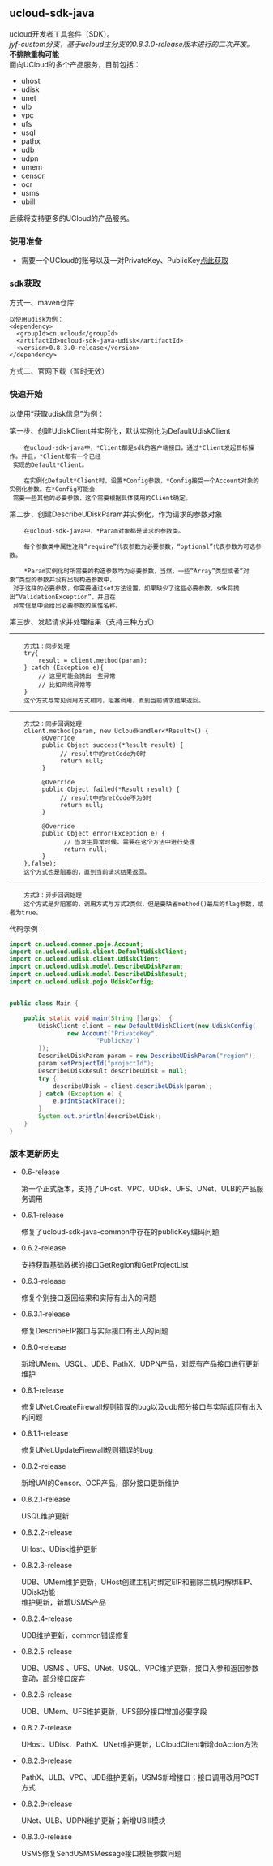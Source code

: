 ## ucloud-sdk-java
ucloud开发者工具套件（SDK）。<br/>
<i>jyf-custom分支，基于ucloud主分支的0.8.3.0-release版本进行的二次开发。</i><br/>
<b style="font-color: #FFF">不排除重构可能</b><br/>
面向UCloud的多个产品服务，目前包括：
- uhost
- udisk
- unet
- ulb
- vpc
- ufs
- usql
- pathx
- udb
- udpn
- umem
- censor
- ocr
- usms
- ubill


后续将支持更多的UCloud的产品服务。

### 使用准备
- 需要一个UCloud的账号以及一对PrivateKey、PublicKey[点此获取](https://console.ucloud.cn/uapi/apikey)
  

### sdk获取
方式一、maven仓库

    以使用udisk为例：
    <dependency>
      <groupId>cn.ucloud</groupId>
      <artifactId>ucloud-sdk-java-udisk</artifactId>
      <version>0.8.3.0-release</version>
    </dependency>

方式二、官网下载（暂时无效）

### 快速开始
以使用“获取udisk信息”为例：

第一步、创建UdiskClient并实例化，默认实例化为DefaultUdiskClient

        在ucloud-sdk-java中，*Client都是sdk的客户端接口，通过*Client发起目标操作。并且，*Client都有一个已经
     实现的Default*Client。
        
        在实例化Default*Client时，设置*Config参数，*Config接受一个Account对象的实例化参数。在*Config可能会
     需要一些其他的必要参数，这个需要根据具体使用的Client确定。
    
            
第二步、创建DescribeUDiskParam并实例化，作为请求的参数对象
    
        在ucloud-sdk-java中，*Param对象都是请求的参数类。
        
        每个参数类中属性注释“require”代表参数为必要参数，“optional”代表参数为可选参数。
        
        *Param实例化时所需要的构造参数均为必要参数，当然，一些“Array”类型或者“对象”类型的参数并没有出现构造参数中，
     对于这样的必要参数，你需要通过set方法设置，如果缺少了这些必要参数，sdk将抛出“ValidationException”，并且在
     异常信息中会给出必要参数的属性名称。

第三步、发起请求并处理结果（支持三种方式）

----   
        方式1：同步处理
        try{
            result = client.method(param);
        } catch (Exception e){
            // 这里可能会抛出一些异常
            // 比如网络异常等
        }
        这个方式与常见调用方式相同，阻塞调用，直到当前请求结果返回。
----        
        方式2：同步回调处理
        client.method(param, new UcloudHandler<*Result>() {
             @Override
             public Object success(*Result result) {
                  // result中的retCode为0时
                  return null;
             }
                                               
             @Override
             public Object failed(*Result result) {
                  // result中的retCode不为0时
                  return null;
             }
                                               
             @Override
             public Object error(Exception e) {
                   // 当发生异常时候，需要在这个方法中进行处理
                   return null;
             }
        },false);
        这个方式也是阻塞的，直到当前请求结果返回。
----
        方式3：异步回调处理    
        这个方式是非阻塞的，调用方式与方式2类似，但是要缺省method()最后的flag参数，或者为true。
        
代码示例：
```java
import cn.ucloud.common.pojo.Account;
import cn.ucloud.udisk.client.DefaultUdiskClient;
import cn.ucloud.udisk.client.UdiskClient;
import cn.ucloud.udisk.model.DescribeUDiskParam;
import cn.ucloud.udisk.model.DescribeUDiskResult;
import cn.ucloud.udisk.pojo.UdiskConfig;


public class Main {

    public static void main(String []args)  {
        UdiskClient client = new DefaultUdiskClient(new UdiskConfig(
                new Account("PrivateKey",
                        "PublicKey")
        ));
        DescribeUDiskParam param = new DescribeUDiskParam("region");
        param.setProjectId("projectId");
        DescribeUDiskResult describeUDisk = null;
        try {
            describeUDisk = client.describeUDisk(param);
        } catch (Exception e) {
            e.printStackTrace();
        }
        System.out.println(describeUDisk);
    }
}
```


### 版本更新历史
- 0.6-release

    第一个正式版本，支持了UHost、VPC、UDisk、UFS、UNet、ULB的产品服务调用
- 0.6.1-release

    修复了ucloud-sdk-java-common中存在的publicKey编码问题
- 0.6.2-release

    支持获取基础数据的接口GetRegion和GetProjectList
- 0.6.3-release

    修复个别接口返回结果和实际有出入的问题
- 0.6.3.1-release

    修复DescribeEIP接口与实际接口有出入的问题
- 0.8.0-release
    
    新增UMem、USQL、UDB、PathX、UDPN产品，对既有产品接口进行更新维护
- 0.8.1-release

    修复UNet.CreateFirewall规则错误的bug以及udb部分接口与实际返回有出入的问题
- 0.8.1.1-release

    修复UNet.UpdateFirewall规则错误的bug
    
- 0.8.2-release
    
    新增UAI的Censor、OCR产品，部分接口更新维护

- 0.8.2.1-release

    USQL维护更新

- 0.8.2.2-release
    
    UHost、UDisk维护更新

- 0.8.2.3-release
    
    UDB、UMem维护更新，UHost创建主机时绑定EIP和删除主机时解绑EIP、UDisk功能  
    维护更新，新增USMS产品

- 0.8.2.4-release
    
    UDB维护更新，common错误修复

- 0.8.2.5-release
    
    UDB、USMS 、UFS、UNet、USQL、VPC维护更新，接口入参和返回参数变动，部分接口废弃

- 0.8.2.6-release

    UDB、UMem、UFS维护更新，UFS部分接口增加必要字段
   
- 0.8.2.7-release
    
    UHost、UDisk、PathX、UNet维护更新，UCloudClient新增doAction方法

- 0.8.2.8-release

    PathX、ULB、VPC、UDB维护更新，USMS新增接口；接口调用改用POST方式

- 0.8.2.9-release

    UNet、ULB、UDPN维护更新；新增UBill模块
    
- 0.8.3.0-release

    USMS修复SendUSMSMessage接口模板参数问题
    
